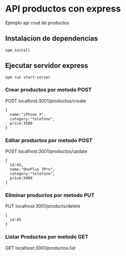 # API productos con express

Ejemplo api crud de productos

## Instalacion de dependencias

```
npm install
```

## Ejecutar servidor express

```
npm run start-server
```

### Crear productos por metodo POST

POST localhost:3001/productos/create

```
{
  name:"iPhone X",
  category:"telefono",
  price:3500
}
```

### Editar productos por metodo POST

POST localhost:3001/productos/update

```
{
  id:45,
  name:"OnePlus 7Pro",
  category:"telefono",
  price:5000
}
```

### Eliminar productos por metodo PUT

PUT localhost:3001/products/delete

```
{
  id:45
}
```

### Listar Productos por metodo GET

GET localhost:3001/productos.list
